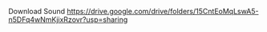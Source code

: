 Download Sound 
https://drive.google.com/drive/folders/15CntEoMqLswA5-n5DFq4wNmKjixRzovr?usp=sharing